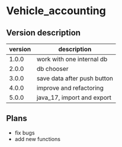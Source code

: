 # Vehicle_accounting

## Version description

| version | description |
| ------- | ----------- |
| 1.0.0 | work with one internal db |
| 2.0.0 | db chooser |
| 3.0.0 | save data after push button |
| 4.0.0 | improve and refactoring |
| 5.0.0 | java_17, import and export |

## Plans

- fix bugs
- add new functions
